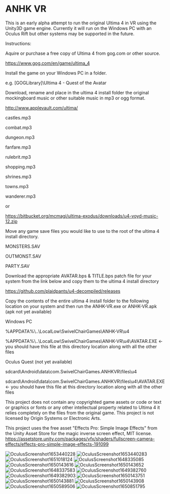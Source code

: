 # ANHK VR

This is an early alpha attempt to run the original Ultima 4 in VR using the Unity3D game engine. Currently it will run on the Windows PC with an Oculus Rift but other systems may be supported in the future.

Instructions:

Aquire or purchase a free copy of Ultima 4 from gog.com or other source.

https://www.gog.com/en/game/ultima_4

Install the game on your Windows PC in a folder.

e.g. [GOGLibrary]\Ultima 4 - Quest of the Avatar

Download, rename and place in the ultima 4 install folder the original mockingboard music or other suitable music in mp3 or ogg format.
  
http://www.applevault.com/ultima/

castles.mp3
  
combat.mp3
  
dungeon.mp3
  
fanfare.mp3
  
rulebrit.mp3
  
shopping.mp3
  
shrines.mp3
  
towns.mp3
  
wanderer.mp3

or 

https://bitbucket.org/mcmagi/ultima-exodus/downloads/u4-voyd-music-12.zip

Move any game save files you would like to use to the root of the ultima 4 install directory.

MONSTERS.SAV
  
OUTMONST.SAV
  
PARTY.SAV

Download the appropriate AVATAR.bps & TITLE.bps patch file for your system from the link below and copy them to the ultima 4 install directory
  
https://github.com/plaidpants/u4-decompiled/releases

Copy the contents of the entire ultima 4 install folder to the following location on your system and then run the ANHK-VR.exe or ANHK-VR.apk (apk not yet available)

Windows PC
  
%APPDATA%\\..\LocalLow\SwivelChairGames\ANHK-VR\u4

  %APPDATA%\\..\LocalLow\SwivelChairGames\ANHK-VR\u4\AVATAR.EXE <- you should have this file at this directory location along with all the other files
  
Oculus Quest (not yet available)
                                                                  
sdcard\Android\data\com.SwivelChairGames.ANHKVR\files\u4
                                                                  
  sdcard\Android\data\com.SwivelChairGames.ANHKVR\files\u4\AVATAR.EXE <- you should have this file at this directory location along with all the other files
                                                                 
This project does not contain any copyrighted game assets or code or text or graphics or fonts or any other intellectual property related to Ultima 4 it relies completely on the files from the original game. This project is not licensed by Origin Systems or Electronic Arts.

This project uses the free asset "Effects Pro: Simple Image Effects" from the Unity Asset Store for the magic inverse screen effect, MIT license.
https://assetstore.unity.com/packages/vfx/shaders/fullscreen-camera-effects/effects-pro-simple-image-effects-191099

![OculusScreenshot1653440228](https://user-images.githubusercontent.com/8979271/170156004-6984eb32-8968-4600-94c2-9c7536495fbb.jpeg)
![OculusScreenshot1653440283](https://user-images.githubusercontent.com/8979271/170156009-a6912951-2b66-4b0e-a269-0e5af692f717.jpeg)
![OculusScreenshot1651018124](https://user-images.githubusercontent.com/8979271/165412915-4acd534b-1021-4a26-8a6e-382fc15d91a3.jpeg)
![OculusScreenshot1648335085](https://user-images.githubusercontent.com/8979271/163682632-7b579fef-d83a-43d6-82e3-e933a85602ec.jpeg)
![OculusScreenshot1650143616](https://user-images.githubusercontent.com/8979271/163691827-da3db1af-fe13-41d9-a65e-8d7db2a1ac9d.jpeg)
![OculusScreenshot1650143652](https://user-images.githubusercontent.com/8979271/163691837-a2bb9ffb-4310-4f2e-bbba-1199f47bbcf1.jpeg)
![OculusScreenshot1648337583](https://user-images.githubusercontent.com/8979271/163682638-376f9e42-6409-456e-9d22-001c288492a9.jpeg)
![OculusScreenshot1649382760](https://user-images.githubusercontent.com/8979271/163682643-d788f259-0705-452e-8a63-127ce4d9c24f.jpeg)
![OculusScreenshot1649382903](https://user-images.githubusercontent.com/8979271/163682648-7b30c985-67fb-4127-9519-49daafd5cb17.jpeg)
![OculusScreenshot1650143751](https://user-images.githubusercontent.com/8979271/163691844-96659c80-4102-4bf9-bfab-7536d261d580.jpeg)
![OculusScreenshot1650143881](https://user-images.githubusercontent.com/8979271/163691863-becb0410-9bc9-4583-8b1d-d8c84432ced1.jpeg)
![OculusScreenshot1650143908](https://user-images.githubusercontent.com/8979271/163691872-6e600a66-66bd-43b1-a0e6-287e4368ea20.jpeg)
![OculusScreenshot1650589506](https://user-images.githubusercontent.com/8979271/164576777-a6845f7d-7187-40f8-b3e1-670046022fa1.jpeg)
![OculusScreenshot1650851795](https://user-images.githubusercontent.com/8979271/165008449-a2e9da3f-7a83-4ec2-ad57-7d04584e5e4c.jpeg)
